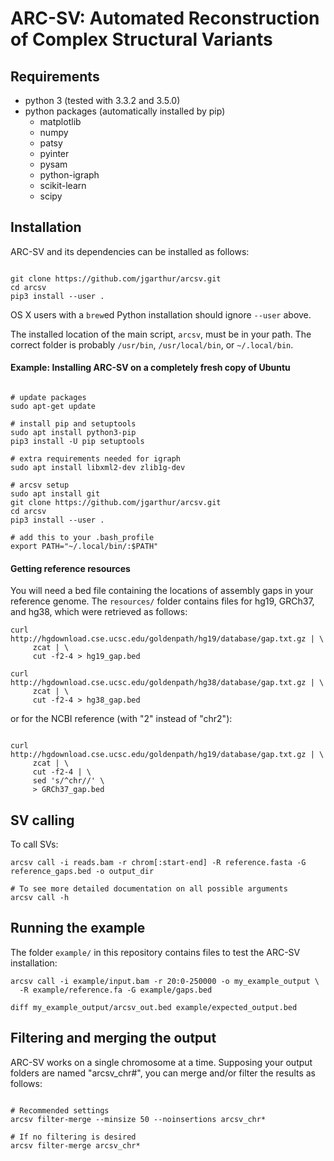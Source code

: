 # ARC-SV: Automated Reconstruction of Complex Structural Variants #

## Requirements ##

- python 3 (tested with 3.3.2 and 3.5.0)
- python packages (automatically installed by pip)
    - matplotlib
    - numpy
    - patsy
    - pyinter
    - pysam
    - python-igraph
    - scikit-learn
    - scipy

## Installation ##

ARC-SV and its dependencies can be installed as follows:

```

git clone https://github.com/jgarthur/arcsv.git
cd arcsv
pip3 install --user .

```
OS X users with a `brew`ed Python installation should ignore `--user` above.

The installed location of the main script, `arcsv`, must be in your path. The correct folder is probably `/usr/bin`, `/usr/local/bin`, or `~/.local/bin`.

#### Example: Installing ARC-SV on a completely fresh copy of Ubuntu ####

```

# update packages
sudo apt-get update

# install pip and setuptools
sudo apt install python3-pip
pip3 install -U pip setuptools

# extra requirements needed for igraph
sudo apt install libxml2-dev zlib1g-dev

# arcsv setup
sudo apt install git
git clone https://github.com/jgarthur/arcsv.git
cd arcsv
pip3 install --user .

# add this to your .bash_profile
export PATH="~/.local/bin/:$PATH"

```

#### Getting reference resources ####

You will need a bed file containing the locations of assembly gaps in your reference genome. The `resources/` folder contains files for hg19, GRCh37, and hg38, which were retrieved as follows:

```
curl http://hgdownload.cse.ucsc.edu/goldenpath/hg19/database/gap.txt.gz | \
     zcat | \
     cut -f2-4 > hg19_gap.bed
     
curl http://hgdownload.cse.ucsc.edu/goldenpath/hg38/database/gap.txt.gz | \
     zcat | \
     cut -f2-4 > hg38_gap.bed
```

or for the NCBI reference (with "2" instead of "chr2"):

```

curl http://hgdownload.cse.ucsc.edu/goldenpath/hg19/database/gap.txt.gz | \
     zcat | \
     cut -f2-4 | \
     sed 's/^chr//' \
     > GRCh37_gap.bed

```

## SV calling ##

To call SVs:

```
arcsv call -i reads.bam -r chrom[:start-end] -R reference.fasta -G reference_gaps.bed -o output_dir

# To see more detailed documentation on all possible arguments
arcsv call -h
```

## Running the example ##

The folder `example/` in this repository contains files to test the ARC-SV installation:

```
arcsv call -i example/input.bam -r 20:0-250000 -o my_example_output \
  -R example/reference.fa -G example/gaps.bed
  
diff my_example_output/arcsv_out.bed example/expected_output.bed
```

## Filtering and merging the output ##

ARC-SV works on a single chromosome at a time. Supposing your output folders are named "arcsv_chr#", you can merge and/or filter the results as follows:

```

# Recommended settings
arcsv filter-merge --minsize 50 --noinsertions arcsv_chr*

# If no filtering is desired
arcsv filter-merge arcsv_chr*

```


